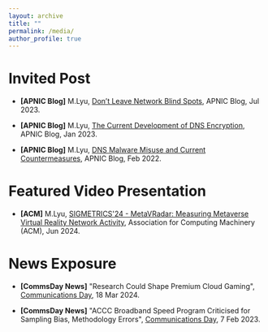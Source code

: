 ```yaml
---
layout: archive
title: ""
permalink: /media/
author_profile: true
---
```

<!-- 
{% if site.talkmap_link == true %}

<p style="text-decoration:underline;"><a href="/talkmap.html">See a map of all the places I've given a talk!</a></p>

{% endif %}

{% for post in site.talks reversed %}
  {% include archive-single-talk.html %}
{% endfor %}
 -->

Invited Post
======
* **[APNIC Blog]** M.Lyu, [Don’t Leave Network Blind Spots](https://blog.apnic.net/2023/07/28/dont-leave-network-blind-spots/), APNIC Blog, Jul 2023.

* **[APNIC Blog]** M.Lyu, [The Current Development of DNS Encryption](https://blog.apnic.net/2023/01/19/the-current-development-of-dns-encryption/), APNIC Blog, Jan 2023.

* **[APNIC Blog]** M.Lyu, [DNS Malware Misuse and Current Countermeasures](https://blog.apnic.net/2022/02/02/dns-malware-misuse-and-current-countermeasures/), APNIC Blog, Feb 2022.

Featured Video Presentation
======
* **[ACM]** M.Lyu, [SIGMETRICS'24 - MetaVRadar: Measuring Metaverse Virtual Reality Network Activity](https://www.youtube.com/watch?v=wXUWo-9BGM0), Association for Computing Machinery (ACM), Jun 2024.

News Exposure
======
* **[CommsDay News]** "Research Could Shape Premium Cloud Gaming", [Communications Day](https://www.commsday.com/), 18 Mar 2024.

* **[CommsDay News]** "ACCC Broadband Speed Program Criticised for Sampling Bias, Methodology Errors", [Communications Day](https://www.commsday.com/), 7 Feb 2023.


